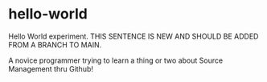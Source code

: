 # hello-world
Hello World experiment.  THIS SENTENCE IS NEW AND SHOULD BE ADDED FROM A BRANCH TO MAIN.  

A novice programmer trying to learn a thing or two about Source Management thru Github!
